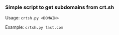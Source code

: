 ### Simple script to get subdomains from crt.sh

Usage: `crtsh.py <DOMAIN>`

Example: `crtsh.py fast.com`